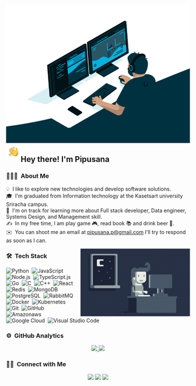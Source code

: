 <img alt="GIF" src="code.gif"/>
<img alt="Night Coding" src="HandWave.gif" width='40' align="left"/><h2>Hey there! I'm Pipusana</h2>

### 👨🏻‍💻 &nbsp;About Me

💡 &nbsp;I like to explore new technologies and develop software solutions.\
🎓 &nbsp;I'm graduated from Information technology at the Kasetsart university Sriracha campus.\
🌱 &nbsp;I'm on track for learning more about Full stack developer, Data engineer, Systems Design, and Management skill.\
✍️ &nbsp;In my free time, I am play game 🎮, read book 📚 and drink beer 🍺.\
✉️ &nbsp;You can shoot me an email at pipusana.p@gmail.com I'll try to respond as soon as I can.

<img alt="Night Coding" src="https://raw.githubusercontent.com/AVS1508/AVS1508/master/assets/Night-Coding.gif" align="right"/>

### 🛠 &nbsp;Tech Stack

![Python](https://img.shields.io/badge/-Python-05122A?style=flat&logo=python)&nbsp;
![JavaScript](https://img.shields.io/badge/-JavaScript-05122A?style=flat&logo=javascript)&nbsp;
![Node.js](https://img.shields.io/badge/-Node.js-05122A?style=flat&logo=node.js)&nbsp;
![TypeScript.js](https://img.shields.io/badge/-TypeScript.js-05122A?style=flat&logo=typescript)&nbsp;
![Go](https://img.shields.io/badge/-Go-05122A?style=flat&logo=go)&nbsp;
![C](https://img.shields.io/badge/-C-05122A?style=flat&logo=C&logoColor=A8B9CC)&nbsp;
![C++](https://img.shields.io/badge/-C++-05122A?style=flat&logo=C%2B%2B&logoColor=00599C)&nbsp;
![React](https://img.shields.io/badge/-React-05122A?style=flat&logo=react)&nbsp;
![Redis](https://img.shields.io/badge/-Redis-05122A?style=flat&logo=redis)&nbsp;
![MongoDB](https://img.shields.io/badge/-MongoDB-05122A?style=flat&logo=mongodb)&nbsp;
![PostgreSQL](https://img.shields.io/badge/-PostgreSQL-05122A?style=flat&logo=postgresql)&nbsp;
![RabbitMQ](https://img.shields.io/badge/-RabbitMQ-05122A?style=flat&logo=rabbitmq)&nbsp;
![Docker](https://img.shields.io/badge/-Docker-05122A?style=flat&logo=docker)&nbsp;
![Kubernetes](https://img.shields.io/badge/-Kubernetes-05122A?style=flat&logo=kubernetes)&nbsp;
![Git](https://img.shields.io/badge/-Git-05122A?style=flat&logo=git)&nbsp;
![GitHub](https://img.shields.io/badge/-GitHub-05122A?style=flat&logo=github)&nbsp;
![Amazonaws](https://img.shields.io/badge/-Amazonaws-05122A?style=flat&logo=amazonaws)&nbsp;
![Google Cloud](https://img.shields.io/badge/-GoogleCloud-05122A?style=flat&logo=googlecloud)&nbsp;
![Visual Studio Code](https://img.shields.io/badge/-Visual%20Studio%20Code-05122A?style=flat&logo=visual-studio-code&logoColor=007ACC)&nbsp;


### ⚙️ &nbsp;GitHub Analytics

<p align="center">
<a href="https://github.com/pipusana/">
  <img height="120em" src="https://github-readme-stats-eight-theta.vercel.app/api?username=pipusana&show_icons=true&theme=algolia&include_all_commits=true&count_private=true"/>
  <img height="120em" src="https://github-readme-stats-eight-theta.vercel.app/api/top-langs/?username=pipusana&layout=compact&langs_count=8&theme=algolia"/>
</a>
</p>

### 🤝🏻 &nbsp;Connect with Me

<p align="center">
<a href="https://www.linkedin.com/in/pipusana-petgumpoom/"><img src="https://img.shields.io/badge/LinkedIn-0077B5?style=for-the-badge&logo=linkedin&logoColor=white"/></a>
<a href="https://www.facebook.com/jimmie.momay/"><img src="https://img.shields.io/badge/Facebook-1877F2?style=for-the-badge&logo=facebook&logoColor=white"/></a>
<a href="https://www.instagram.com/jimmiemomay"><img src="https://img.shields.io/badge/Instagram-E4405F?style=for-the-badge&logo=instagram&logoColor=white"/></a>
